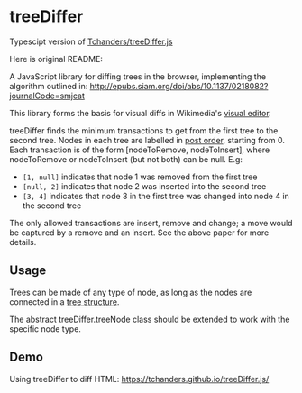 # treeDiffer

Typescipt version of [Tchanders/treeDiffer.js](https://github.com/Tchanders/treeDiffer.js)

Here is original README:

A JavaScript library for diffing trees in the browser, implementing the algorithm outlined in: <http://epubs.siam.org/doi/abs/10.1137/0218082?journalCode=smjcat>

This library forms the basis for visual diffs in Wikimedia's [visual editor](https://github.com/wikimedia/VisualEditor).

treeDiffer finds the minimum transactions to get from the first tree to the second tree. Nodes in each tree are labelled in [post order](https://en.wikipedia.org/wiki/Tree_traversal), starting from 0. Each transaction is of the form [nodeToRemove, nodeToInsert], where nodeToRemove or nodeToInsert (but not both) can be null. E.g:

* `[1, null]` indicates that node 1 was removed from the first tree
* `[null, 2]` indicates that node 2 was inserted into the second tree
* `[3, 4]` indicates that node 3 in the first tree was changed into node 4 in the second tree

The only allowed transactions are insert, remove and change; a move would be captured by a remove and an insert. See the above paper for more details.

## Usage

Trees can be made of any type of node, as long as the nodes are connected in a [tree structure](https://en.wikipedia.org/wiki/Tree_%28data_structure%29).

The abstract treeDiffer.treeNode class should be extended to work with the specific node type.

## Demo

Using treeDiffer to diff HTML: <https://tchanders.github.io/treeDiffer.js/>
